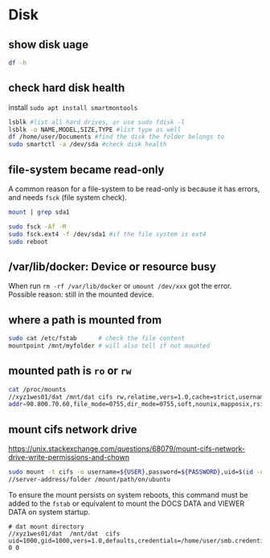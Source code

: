 # Disk

## show disk uage
```sh
df -h
```

## check hard disk health
install `sudo apt install smartmontools`
```sh
lsblk #list all hard drives, or use sudo fdisk -l
lsblk -o NAME,MODEL,SIZE,TYPE #list type as well
df /home/user/Documents #find the disk the folder belongs to
sudo smartctl -a /dev/sda #check disk health
```

## file-system became read-only
A common reason for a file-system to be read-only is because it has errors, and needs `fsck` (file system check).
```sh
mount | grep sda1

sudo fsck -Af -M
sudo fsck.ext4 -f /dev/sda1 #if the file system is ext4
sudo reboot
```

## /var/lib/docker: Device or resource busy
When run `rm -rf /var/lib/docker` or `umount /dev/xxx` got the error.
Possible reason: still in the mounted device.

## where a path is mounted from
```sh
sudo cat /etc/fstab      # check the file content
mountpoint /mnt/myfolder # will also tell if not mounted
```
## mounted path is `ro` or `rw`
```sh
cat /proc/mounts
//xyz1wes01/dat /mnt/dat cifs rw,relatime,vers=1.0,cache=strict,username=usr,domain=,uid=1000,forceuid,gid=1000,forcegid,
addr=90.800.70.60,file_mode=0755,dir_mode=0755,soft,nounix,mapposix,rsize=61440,wsize=65536,echo_interval=60,actimeo=1 0 0
```

## mount cifs network drive
https://unix.stackexchange.com/questions/68079/mount-cifs-network-drive-write-permissions-and-chown
```sh
sudo mount -t cifs -o username=${USER},password=${PASSWORD},uid=$(id -u),gid=$(id -g)
//server-address/folder /mount/path/on/ubuntu
```
To ensure the mount persists on system reboots, this command must be added to 
the `fstab` or equivalent to mount the DOCS DATA and VIEWER DATA on system startup.
```
# dat mount directory
//xyz1wes01/dat  /mnt/dat  cifs  uid=1000,gid=1000,vers=1.0,defaults,credentials=/home/user/smb.credentials 0 0
```
